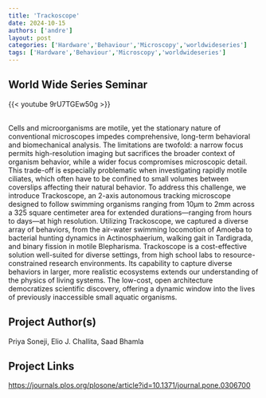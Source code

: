 ```yaml
---
title: 'Trackoscope'
date: 2024-10-15
authors: ['andre']
layout: post
categories: ['Hardware','Behaviour','Microscopy','worldwideseries']
tags: ['Hardware','Behaviour','Microscopy','worldwideseries']
---
```


## World Wide Series Seminar  

{{< youtube 9rU7TGEw50g >}}

<br>
Cells and microorganisms are motile, yet the stationary nature of conventional microscopes impedes comprehensive, long-term behavioral and biomechanical analysis. The limitations are twofold: a narrow focus permits high-resolution imaging but sacrifices the broader context of organism behavior, while a wider focus compromises microscopic detail. This trade-off is especially problematic when investigating rapidly motile ciliates, which often have to be confined to small volumes between coverslips affecting their natural behavior. To address this challenge, we introduce Trackoscope, an 2-axis autonomous tracking microscope designed to follow swimming organisms ranging from 10μm to 2mm across a 325 square centimeter area for extended durations—ranging from hours to days—at high resolution. Utilizing Trackoscope, we captured a diverse array of behaviors, from the air-water swimming locomotion of Amoeba to bacterial hunting dynamics in Actinosphaerium, walking gait in Tardigrada, and binary fission in motile Blepharisma. Trackoscope is a cost-effective solution well-suited for diverse settings, from high school labs to resource-constrained research environments. Its capability to capture diverse behaviors in larger, more realistic ecosystems extends our understanding of the physics of living systems. The low-cost, open architecture democratizes scientific discovery, offering a dynamic window into the lives of previously inaccessible small aquatic organisms.

<br>

## Project Author(s)

<p>Priya Soneji, Elio J. Challita, Saad Bhamla</p>

## Project Links
https://journals.plos.org/plosone/article?id=10.1371/journal.pone.0306700


